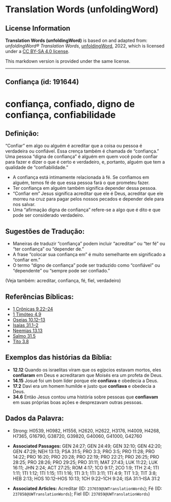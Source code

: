 # Translation Words (unfoldingWord)

## License Information

**Translation Words (unfoldingWord)** is based on and adapted from: _unfoldingWord® Translation Words_, [unfoldingWord](https://unfoldingword.org/utw), 2022, which is licensed under a [CC BY-SA 4.0 license](https://creativecommons.org/licenses/by-sa/4.0/legalcode.en).

This markdown version is provided under the same license.



--------------------------------

## Confiança (id: 191644)

confiança, confiado, digno de confiança, confiabilidade
=======================================================

Definição:
----------

“Confiar” em algo ou alguém é acreditar que a coisa ou pessoa é verdadeira ou confiável. Essa crença também é chamada de “confiança.” Uma pessoa “digna de confiança” é alguém em quem você pode confiar para fazer e dizer o que é certo e verdadeiro, e, portanto, alguém que tem a qualidade de “confiabilidade.”

* A confiança está intimamente relacionada à fé. Se confiamos em alguém, temos fé de que essa pessoa fará o que prometeu fazer.
* Ter confiança em alguém também significa depender dessa pessoa.
* “Confiar em” Jesus significa acreditar que ele é Deus, acreditar que ele morreu na cruz para pagar pelos nossos pecados e depender dele para nos salvar.
* Uma “afirmação digna de confiança” refere\-se a algo que é dito e que pode ser considerado verdadeiro.

Sugestões de Tradução:
----------------------

* Maneiras de traduzir “confiança” podem incluir “acreditar” ou “ter fé” ou “ter confiança” ou “depender de.”
* A frase “colocar sua confiança em” é muito semelhante em significado a “confiar em.”
* O termo “digno de confiança” pode ser traduzido como “confiável” ou “dependente” ou “sempre pode ser confiado.”

(Veja também: acreditar, confiança, fé, fiel, verdadeiro)

Referências Bíblicas:
---------------------

* [1 Crônicas 9\.22–24](https://ref.ly/1Chr9:22-1Chr9:24)
* [1 Timóteo 4\.9](https://ref.ly/1Tim4:9)
* [Oseias 10\.12–13](https://ref.ly/Hos10:12-Hos10:13)
* [Isaías 31\.1–2](https://ref.ly/Isa31:1-Isa31:2)
* [Neemias 13\.13](https://ref.ly/Neh13:13)
* [Salmo 31\.5](https://ref.ly/Ps31:5)
* [Tito 3\.8](https://ref.ly/Titus3:8)

Exemplos das histórias da Bíblia:
---------------------------------

* **12\.12** Quando os israelitas viram que os egípcios estavam mortos, eles **confiaram** em Deus e acreditaram que Moisés era um profeta de Deus.
* **14\.15** Josué foi um bom líder porque ele **confiava** e obedecia a Deus.
* **17\.2** Davi era um homem humilde e justo que **confiava** e obedecia a Deus.
* **34\.6** Então Jesus contou uma história sobre pessoas que **confiavam** em suas próprias boas ações e desprezavam outras pessoas.

Dados da Palavra:
-----------------

* Strong: H0539, H0982, H1556, H2620, H2622, H3176, H4009, H4268, H7365, G16790, G38720, G39820, G40060, G41000, G42760

* **Associated Passages:** GEN 24:27; GEN 24:49; GEN 32:10; GEN 42:20; GEN 47:29; NEH 13:13; PSA 31:5; PRO 3:3; PRO 3:5; PRO 11:28; PRO 14:22; PRO 16:20; PRO 20:28; PRO 22:19; PRO 22:21; PRO 26:25; PRO 28:25; PRO 28:26; PRO 29:25; PRO 31:11; MAT 27:43; LUK 11:22; LUK 16:11; JHN 2:24; ACT 27:25; ROM 4:17; 1CO 9:17; 2CO 1:9; 1TH 2:4; 1TI 1:11; 1TI 1:12; 1TI 1:15; 1TI 1:16; 1TI 3:1; 1TI 3:11; 1TI 4:9; TIT 1:3; TIT 3:8; HEB 2:13; HOS 10:12–HOS 10:13; 1CH 9:22–1CH 9:24; ISA 31:1–ISA 31:2
* **Associated Articles:** Acreditar (ID: `237659@UWTranslationWords`); Fé (ID: `237858@UWTranslationWords`); Fiel (ID: `237859@UWTranslationWords`)

